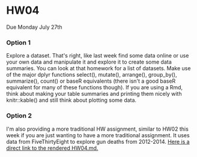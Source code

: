 # HW04
Due Monday July 27th

### Option 1
Explore a dataset. That's right, like last week find some data online or use your own data and manipulate it and explore it to create some data summaries.  You can look at that homework for a list of datasets. Make use of the major dplyr functions select(), mutate(), arrange(), group_by(), summarize(), count() or baseR equivalents (there isn't a good baseR equivalent for many of these functions though). If you are using a Rmd, think about making your table summaries and printing them nicely with knitr::kable() and still think about plotting some data.  

### Option 2
I'm also providing a more traditional HW assignment, similar to HW02 this week if you are just wanting to have a more traditional assignment. It uses data from FiveThirtyEight to explore gun deaths from 2012-2014. [Here is a direct link to the rendered HW04.md.](HW04.md)
